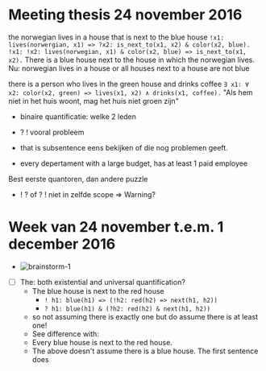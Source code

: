 # Meeting thesis 24 november 2016

the norwegian lives in a house that is next to the blue house
`!x1: lives(norwergian, x1) => ?x2: is_next_to(x1, x2) & color(x2, blue).`
`!x1: !x2: lives(norwegian, x1) & color(x2, blue) => is_next_to(x1, x2).`
There is a blue house next to the house in which the norwegian lives.
Nu: norwegian lives in a house or all houses next to a house are not blue

there is a person who lives in the green house and drinks coffee
`∃ x1: ∀ x2: color(x2, green) => lives(x1, x2) ∧ drinks(x1, coffee).`
"Als hem niet in het huis woont, mag het huis niet groen zijn"

- binaire quantificatie: welke 2 leden 
- ? ! vooral probleem
- that is subsentence eens bekijken of die nog problemen geeft.

- every depertament with a large budget, has at least 1 paid employee

Best eerste quantoren, dan andere puzzle

- ! ? of ? ! niet in zelfde scope => Warning?

# Week van 24 november t.e.m. 1 december 2016

- ![brainstorm-1](./week20161124/img1.jpg)
- [ ] The: both existential and universal quantification?
    - The blue house is next to the red house
        - `! h1: blue(h1) => (!h2: red(h2) => next(h1, h2))`
        - `? h1: blue(h1) & (?h2: red(h2) & next(h1, h2))`
    - so not assuming there is exactly one but do assume there is at least one!
    - See difference with:
    - Every blue house is next to the red house.
    - The above doesn't assume there is a blue house. The first sentence does
